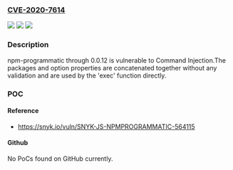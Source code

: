 ### [CVE-2020-7614](https://cve.mitre.org/cgi-bin/cvename.cgi?name=CVE-2020-7614)
![](https://img.shields.io/static/v1?label=Product&message=npm-programmatic&color=blue)
![](https://img.shields.io/static/v1?label=Version&message=All%20versions%20including%200.0.12%20&color=brightgreen)
![](https://img.shields.io/static/v1?label=Vulnerability&message=Command%20Injection&color=brightgreen)

### Description

npm-programmatic through 0.0.12 is vulnerable to Command Injection.The packages and option properties are concatenated together without any validation and are used by the 'exec' function directly.

### POC

#### Reference
- https://snyk.io/vuln/SNYK-JS-NPMPROGRAMMATIC-564115

#### Github
No PoCs found on GitHub currently.

